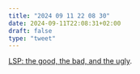 ```yaml
---
title: "2024 09 11 22 08 30"
date: 2024-09-11T22:08:31+02:00
draft: false
type: "tweet"
---
```

[LSP: the good, the bad, and the ugly](https://www.michaelpj.com/blog/2024/09/03/lsp-good-bad-ugly.html).


